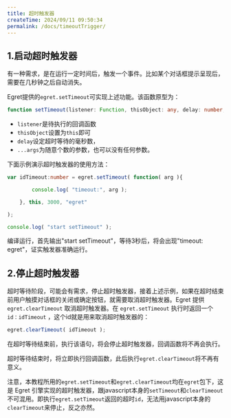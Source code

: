 ```yaml
---
title: 超时触发器
createTime: 2024/09/11 09:50:34
permalink: /docs/timeoutTrigger/
---
```

## 1.启动超时触发器

有一种需求，是在运行一定时间后，触发一个事件。比如某个对话框提示呈现后，需要在几秒钟之后自动消失。

Egret提供的`egret.setTimeout`可实现上述功能。该函数原型为：

~~~ typescript
function setTimeout(listener: Function, thisObject: any, delay: number, ...args: any[]): number;
~~~ 

* `listener`是待执行的回调函数
* `thisObject`设置为`this`即可
* `delay`设定超时等待的毫秒数，
* `...args`为随意个数的参数，也可以没有任何参数。

下面示例演示超时触发器的使用方法：

~~~ typescript
var idTimeout:number = egret.setTimeout( function( arg ){

        console.log( "timeout:", arg );

    }, this, 3000, "egret"

);

console.log( "start setTimeout" );
~~~ 

编译运行，首先输出"start setTimeout"，等待3秒后，将会出现"timeout: egret"，证实触发器准确运行。

## 2.停止超时触发器

超时等待阶段，可能会有需求，停止超时触发器，接着上述示例，如果在超时结束前用户触摸对话框的关闭或确定按钮，就需要取消超时触发器。Egret 提供 `egret.clearTimeout` 取消超时触发器。在 `egret.setTimeout` 执行时返回一个 `id：idTimeout` ，这个id就是用来取消超时触发器的：

~~~ typescript
egret.clearTimeout( idTimeout );
~~~ 

在超时等待结束前，执行该语句，将会停止超时触发器，回调函数将不再会执行。

超时等待结束时，将立即执行回调函数，此后执行`egret.clearTimeout`将不再有意义。

注意，本教程所用的`egret.setTimeout`和`egret.clearTimeout`均在`egret`包下，这是 Egret 引擎实现的超时触发器，跟javascript本身的`setTimeout`和`clearTimeout`不可混用。即执行`egret.setTimeout`返回的超时`id`，无法用javascript本身的`clearTimeout`来停止，反之亦然。
